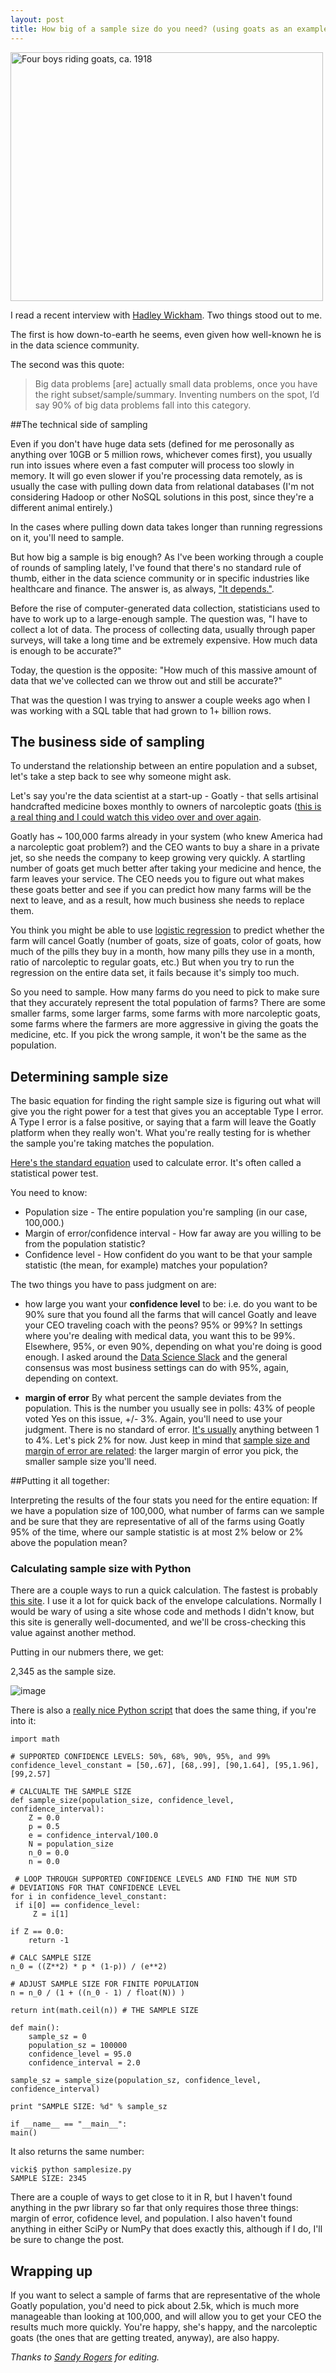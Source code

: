 ```yaml
---
layout: post
title: How big of a sample size do you need? (using goats as an example)
---
```


<a data-flickr-embed="true" href="https://www.flickr.com/photos/statelibraryqueensland/3197460723/in/photolist-5SxPFa-59qMqQ-63FpTG-7Mz8DZ-63Ba3B-bQFWMt-5SxPEa-6DgPCX-7VEZcu-5SxPzT-bzgRnN-9rk79o-9PvnKB-nhRgK8-6DkXvC-6DkXaE-8agbki-6DkXeS-drAnsh-ssmEWP-otizPX-6nBFEg-saMi8A-ssbNwq-orgG7o-obNSav-ssjRj2-bzgRoh-owchHW-ot6t4W-orgzdy-oya5Fa-otgY61-ssbNub-aUzkqM-81kDDd-9D27ZY-ssmEUe-otisNc-ovxBe9-obNW5V-orgzj5-vHNDGX-orgJxf-avjAM5-otiu8B-otgXhN-ot6uq3-obNWAV-obNVF7" title="Four boys riding goats, ca. 1918"><img src="https://farm4.staticflickr.com/3091/3197460723_861311ec62.jpg" width="500" height="398" alt="Four boys riding goats, ca. 1918"></a><script async src="//embedr.flickr.com/assets/client-code.js" charset="utf-8"></script>


I read a recent interview with [Hadley Wickham](https://peadarcoyle.wordpress.com/2015/08/02/interview-with-a-data-scientist-hadley-wickham/). Two things stood out to me. 

The first is how down-to-earth he seems, even given how well-known he is in the data science community. 


The second was this quote:  

>Big data problems [are] actually small data problems, once you have the right subset/sample/summary. Inventing numbers on the spot, I’d say 90% of big data problems fall into this category. 

##The technical side of sampling

Even if you don't have huge data sets (defined for me perosonally as anything over 10GB or 5 million rows, whichever comes first), you usually run into issues where even a fast computer will process too slowly in memory. It will go even slower if you're processing data remotely, as is usually the case with pulling down data from relational databases (I'm not considering Hadoop or other NoSQL solutions in this post, since they're a different animal entirely.)

In the cases where pulling down data takes longer than running regressions on it, you'll need to sample. 

But how big a sample is big enough? As I've been working through a couple of rounds of sampling lately, I've found that there's no standard rule of thumb, either in the data science community or in specific industries like healthcare and finance. The answer is, as always, ["It depends."](http://stats.stackexchange.com/questions/132536/how-to-choose-a-confidence-level). 

Before the rise of computer-generated data collection, statisticians used to have to work up to a large-enough sample. The question was, "I have to collect a lot of data. The process of collecting data, usually through paper surveys,  will take a long time and be extremely expensive. How much data is enough to be accurate?"

Today, the question is the opposite: "How much of this massive amount of data that we've collected can we throw out and still be accurate?" 

That was the question I was trying to answer a couple weeks ago when I was working with a SQL table that had grown to 1+ billion rows. 

## The business side of sampling


To understand the relationship between an entire population and a subset, let's take a step back to see why someone might ask. 

Let's say you're the data scientist at a start-up - Goatly - that sells artisinal handcrafted medicine boxes monthly to owners of narcoleptic goats ([this is a real thing and I could watch this video over and over again](https://www.youtube.com/watch?v=we9_CdNPuJg).  

Goatly has ~ 100,000 farms already in your system (who knew America had a narcoleptic goat problem?) and the CEO wants to buy a share in a private jet, so she needs the company to keep growing very quickly. A startling number of goats get much better after taking your medicine and hence, the farm leaves your service. The CEO needs you to figure out what makes these goats better and see if you can predict how many farms will be the next to leave, and as a result, how much business she needs to replace them. 

You think you might be able to use [logistic regression](https://www.strath.ac.uk/aer/materials/5furtherquantitativeresearchdesignandanalysis/unit6/whatislogisticregression/) to predict whether the farm will cancel Goatly (number of goats, size of goats, color of goats, how much of the pills they buy in a month, how many pills they use in a month, ratio of narcoleptic to regular goats, etc.) But when you try to run the regression on the entire data set, it fails because it's simply too much. 

So you need to sample. How many farms do you need to pick to make sure that they accurately represent the total population of farms? There are some smaller farms, some larger farms, some farms with more narcoleptic goats, some farms where the farmers are more aggressive in giving the goats the medicine, etc. If you pick the wrong sample, it won't be the same as the population. 

## Determining sample size

The basic equation for finding the right sample size is figuring out what will give you the right power for a test that gives you an acceptable Type I error. A Type I error is a false positive, or saying that a farm will leave the Goatly platform when they really won't. What you're really testing for is whether the sample you're taking matches the population. 

[Here's the standard equation](https://www.qualtrics.com/blog/determining-sample-size/) used to calculate error. It's often called a statistical power test. 

You need to know: 

+ Population size  - The entire population you're sampling (in our case, 100,000.)
+ Margin of error/confidence interval - How far away are you willing to be from the population statistic? 
+ Confidence level - How confident do you want to be that your sample statistic (the mean, for example) matches your population? 


The two things you have to pass judgment on are:

+ how large you want your **confidence level** to be: i.e. do you want to be 90% sure that you found all the farms that will cancel Goatly and leave your CEO traveling coach with the peons? 95% or 99%? In settings where you're dealing with medical data, you want this to be 99%. Elsewhere, 95%, or even 90%, depending on what you're doing is good enough. I asked around the [Data Science Slack](https://datascientists.slack.com) and the general consensus was most business settings can do with 95%, again, depending on context. 

+ **margin of error** By what percent the sample deviates from the population. This is the number you usually see in polls: 43% of people voted Yes on this issue, +/- 3%. Again, you'll need to use your judgment. There is no standard of error. [It's usually](http://www.unc.edu/~rls/s151-2010/class23.pdf) anything between 1 to 4%. Let's pick 2% for now.  Just keep in mind that [sample size and margin of error are related](https://onlinecourses.science.psu.edu/stat100/node/17): the larger margin of error you pick, the smaller sample size you'll need. 

##Putting it all together: 

Interpreting the results of the four stats you need for the entire equation: If we have a population size of 100,000, what number of farms can we sample and be sure that they are representative of all of the farms using Goatly 95% of the time, where our sample statistic is at most 2% below or 2% above the population mean? 


### Calculating sample size with Python

There are a couple ways to run a quick calculation. The fastest is probably [this site](http://www.surveysystem.com/sscalc.htm). I use it a lot for quick back of the envelope calculations. Normally I would be wary of using a site whose code and methods I didn't know, but this site is generally well-documented, and we'll be cross-checking this value against another method.  

Putting in our nubmers there, we get: 

2,345 as the sample size. 

![image](https://github.com/veekaybee/veekaybee.github.io/blob/master/images/stattest.png)


There is also a [really nice Python script](http://bc-forensics.com/?p=15) that does the same thing, if you're into it:

	import math
 
	# SUPPORTED CONFIDENCE LEVELS: 50%, 68%, 90%, 95%, and 99%
	confidence_level_constant = [50,.67], [68,.99], [90,1.64], [95,1.96], [99,2.57]
 
	# CALCUALTE THE SAMPLE SIZE
	def sample_size(population_size, confidence_level, confidence_interval):
  		Z = 0.0
  		p = 0.5
  		e = confidence_interval/100.0
  		N = population_size
  		n_0 = 0.0
  		n = 0.0
 
 	 # LOOP THROUGH SUPPORTED CONFIDENCE LEVELS AND FIND THE NUM STD
  	# DEVIATIONS FOR THAT CONFIDENCE LEVEL
  	for i in confidence_level_constant:
   	 if i[0] == confidence_level:
     	 Z = i[1]
 
  	if Z == 0.0:
    	return -1
 
  	# CALC SAMPLE SIZE
  	n_0 = ((Z**2) * p * (1-p)) / (e**2)
 
  	# ADJUST SAMPLE SIZE FOR FINITE POPULATION
  	n = n_0 / (1 + ((n_0 - 1) / float(N)) )
 
  	return int(math.ceil(n)) # THE SAMPLE SIZE
 
	def main():
  		sample_sz = 0
  		population_sz = 100000
  		confidence_level = 95.0
  		confidence_interval = 2.0
 
  	sample_sz = sample_size(population_sz, confidence_level, confidence_interval)
 
  	print "SAMPLE SIZE: %d" % sample_sz
 
	if __name__ == "__main__":
  	main()

It also returns the same number: 


	vicki$ python samplesize.py 
	SAMPLE SIZE: 2345



There are a couple of ways to get close to it in R, but I haven't found anything in the pwr library so far that only requires those three things: margin of error, cofidence level, and population. I also haven't found anything in either SciPy or NumPy that does exactly this, although if I do, I'll be sure to change the post. 


## Wrapping up

If you want to select a sample of farms that are representative of the whole Goatly population, you'd need to pick about 2.5k, which is much more manageable than looking at 100,000, and will allow you to get your CEO the results much more quickly. You're happy, she's happy, and the narcoleptic goats (the ones that are getting treated, anyway), are also happy. 

*Thanks to [Sandy Rogers](http://www.saberr.com/company) for editing.* 




